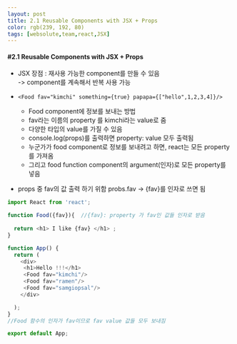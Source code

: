 ```yaml
---
layout: post
title: 2.1 Reusable Components with JSX + Props
color: rgb(239, 192, 80)
tags: [websolute,team,react,JSX]
---
```


#### #2.1 Reusable Components with JSX + Props  

* JSX 장점 : 재사용 가능한 component를 만들 수 있음    
-> component를 계속해서 반복 사용 가능   


* `<Food fav="kimchi" something={true} papapa={["hello",1,2,3,4]}/> ` 
    * Food component에 정보를 보내는 방법
    * fav라는 이름의 property 를 kimchi라는 value로 줌 
    *  다양한 타입의 value를 가질 수 있음 
    *  console.log(props)를 출력하면 property: value 모두 출력됨
    * 누군가가 food component로 정보를 보내려고 하면, react는 모든 property를 가져옴
    *  그리고 food function component의 argument(인자)로 모든 property를 넣음


* props 중 fav의 값 출력 하기 위함  probs.fav -> {fav}를 인자로 쓰면 됨

```javascript
import React from 'react';

function Food({fav}){  //{fav}: property 가 fav인 값들 인자로 받음 
  
  return <h1> I like {fav} </h1> ;
}

function App() {
  return (
    <div>
     <h1>Hello !!!</h1>
     <Food fav="kimchi"/>  
     <Food fav="ramen"/> 
     <Food fav="samgiopsal"/> 
    </div>

  );
}
//Food 함수의 인자가 fav이므로 fav value 값들 모두 보내짐  

export default App;
```


